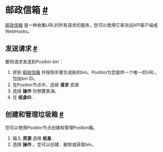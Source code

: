 


 邮政信箱
 [#](#发布 "永久链接")
=========================================



[邮政信箱](https://www.toptal.com/developers/postbin/) 
 是一种收集URL的所有请求的服务，您可以使用它来测试API客户端或WebHooks。
 



 发送请求
 [#](#发送请求 "永久链接")
-----------------------------------------------------



 要将请求发送到Postbin bin：
 


1. 转到
 [邮政信箱](https://www.toptal.com/developers/postbin/) 
 并按照步骤生成新的bin。Postbin为您提供一个唯一的URL，包括bin ID。
2. 在Postbin节点中，选择
 **请求**
 资源
3. 选择
 **操作**
 你想要表演。
4. 在
 **纸盒ID**
 .



 创建和管理垃圾箱
 [#](#创建和管理箱 "永久链接")
-----------------------------------------------------------------------



 您可以使用Postbin节点创建和管理Postbin箱。
 


1. 输入
 **资源**
 选择
 **纸盒**
 .
2. 选择
 **操作**
 。您可以创建、删除或获取bin。




